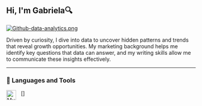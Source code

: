 ## Hi, I'm Gabriela🔍

[![Github-data-analytics.png](https://i.postimg.cc/ht0T8FKY/Github-data-analytics.png)](https://postimg.cc/9DrDVnRP)

Driven by curiosity, I dive into data to uncover hidden patterns and trends that reveal growth opportunities. My marketing background helps me identify key questions that data can answer, and my writing skills allow me to communicate these insights effectively.

---

### 🧰 Languages and Tools

[<img align="left" alt="MySQL" width="26px" src="https://cdn.jsdelivr.net/gh/devicons/devicon/icons/mysql/mysql-original.svg" style="padding-right:10px;"/>]

